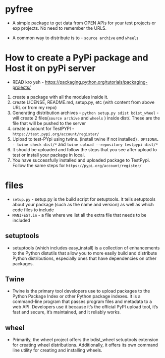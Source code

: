 # pyfree

- A simple package to get data from OPEN APIs for your test projects or exp projects. No need to remember the URLS.

- A common way to distribute is to - `source archive` and `wheels`

# How to create a PyPi package and Host it on pyPi server
- READ kro yeh - https://packaging.python.org/tutorials/packaging-projects/ 
1. create a package with all the modules inside it. 
2. create LICENSE, README.md, setup.py, etc (with content from above URL or from my repo)
3. Generating distribution archives - `python setup.py sdist bdist_wheel` - will create 2 files(`source archive` and `wheels`
) inside dist/. These are the file that will be pushed to the server
4. create a acount for TestPYPI - `https://test.pypi.org/account/register/`
5. Upload to test-PYpi using twine. (install twine if not installed) .  `OPTIONAL - twine check dist/*` and `twine upload --repository testpypi dist/*`
6. It should be uploaded and follow the steps that you see after upload to test or install your package in local.
7. You have successfully installed and uploaded package to TestPypi. Follow the same steps for `https://pypi.org/account/register/`



# files
- `setup.py` - setup.py is the build script for setuptools. It tells setuptools about your package (such as the name and version) as well as which code files to include
- `MANIFEST.in` - a file where we list all the extra file that needs to be included 

## setuptools
- setuptools (which includes easy_install) is a collection of enhancements to the Python distutils that allow you to more easily build and distribute Python distributions, especially ones that have dependencies on other packages.

## Twine
- Twine is the primary tool developers use to upload packages to the Python Package Index or other Python package indexes. It is a command-line program that passes program files and metadata to a web API. Developers use it because it’s the official PyPI upload tool, it’s fast and secure, it’s maintained, and it reliably works.

## wheel
- Primarily, the wheel project offers the bdist_wheel setuptools extension for creating wheel distributions. Additionally, it offers its own command line utility for creating and installing wheels.
